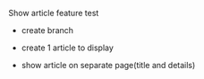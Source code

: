 Show article feature test

- create branch
- create 1 article to display

- show article on separate page(title and details)
